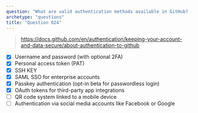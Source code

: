 ```yaml
---
question: "What are valid authentication methods available in GitHub? (choose six.)"
archetype: "questions"
title: "Question 024"
---
```


> https://docs.github.com/en/authentication/keeping-your-account-and-data-secure/about-authentication-to-github
- [x] Username and password (with optional 2FA)
- [x] Personal access token (PAT)
- [x] SSH KEY
- [x] SAML SSO for enterprise accounts
- [x] Passkey authentication (opt-in beta for passwordless login)
- [x] OAuth tokens for third-party app integrations
- [ ] QR code system linked to a mobile device
- [ ] Authentication via social media accounts like Facebook or Google
